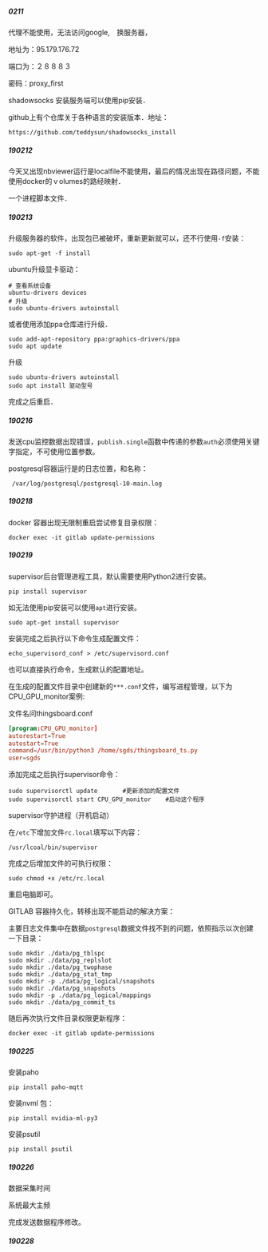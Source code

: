 ##### 0211

代理不能使用，无法访问google,　换服务器，

地址为：95.179.176.72

端口为：２８８８３

密码：proxy_first

shadowsocks 安装服务端可以使用pip安装．

github上有个仓库关于各种语言的安装版本．地址：

```
https://github.com/teddysun/shadowsocks_install
```

##### 190212

今天又出现nbviewer运行是localfile不能使用，最后的情况出现在路径问题，不能使用docker的ｖolumes的路经映射．

一个进程脚本文件．



##### 190213

升级服务器的软件，出现包已被破坏，重新更新就可以，还不行使用`-f`安装：

```
sudo apt-get -f install
```

ubuntu升级显卡驱动：

```
# 查看系统设备
ubuntu-drivers devices
# 升级
sudo ubuntu-drivers autoinstall
```

或者使用添加ppa仓库进行升级．

```
sudo add-apt-repository ppa:graphics-drivers/ppa
sudo apt update
```

升级

```
sudo ubuntu-drivers autoinstall
sudo apt install 驱动型号
```

完成之后重启．

##### 190216

发送cpu监控数据出现错误，`publish.single`函数中传递的参数`auth`必须使用关键字指定，不可使用位置参数。

postgresql容器运行是的日志位置，和名称：

```
 /var/log/postgresql/postgresql-10-main.log
```

##### 190218

docker 容器出现无限制重启尝试修复目录权限：

```
docker exec -it gitlab update-permissions
```

##### 190219

supervisor后台管理进程工具，默认需要使用Python2进行安装。

```shell
pip install supervisor
```

如无法使用pip安装可以使用`apt`进行安装。

```
sudo apt-get install supervisor
```

安装完成之后执行以下命令生成配置文件：

```shell
echo_supervisord_conf > /etc/supervisord.conf
```

也可以直接执行命令，生成默认的配置地址。

在生成的配置文件目录中创建新的`***.conf`文件，编写进程管理，以下为CPU_GPU_monitor案例:

文件名问thingsboard.conf

```conf
[program:CPU_GPU_monitor]
autorestart=True
autostart=True
command=/usr/bin/python3 /home/sgds/thingsboard_ts.py
user=sgds
```

添加完成之后执行supervisor命令：

```
sudo supervisorctl update       #更新添加的配置文件
sudo supervisorctl start CPU_GPU_monitor    #启动这个程序
```

supervisor守护进程（开机启动）

在`/etc`下增加文件`rc.local`填写以下内容：

```
/usr/lcoal/bin/supervisor
```

完成之后增加文件的可执行权限：

```shell
sudo chmod +x /etc/rc.local
```

重启电脑即可。



GITLAB 容器持久化，转移出现不能启动的解决方案：

主要日志文件集中在数据`postgresql`数据文件找不到的问题，依照指示以次创建一下目录：

```
sudo mkdir ./data/pg_tblspc
sudo mkdir ./data/pg_replslot
sudo mkdir ./data/pg_twophase
sudo mkdir ./data/pg_stat_tmp
sudo mkdir -p ./data/pg_logical/snapshots
sudo mkdir ./data/pg_snapshots
sudo mkdir -p ./data/pg_logical/mappings
sudo mkdir ./data/pg_commit_ts
```

随后再次执行文件目录权限更新程序：

```
docker exec -it gitlab update-permissions
```

##### 190225

安装paho

```
pip install paho-mqtt
```

安装nvml 包：

```
pip install nvidia-ml-py3
```

安装psutil

```
pip install psutil
```

##### 190226

数据采集时间

系统最大主频

完成发送数据程序修改。

##### 190228

